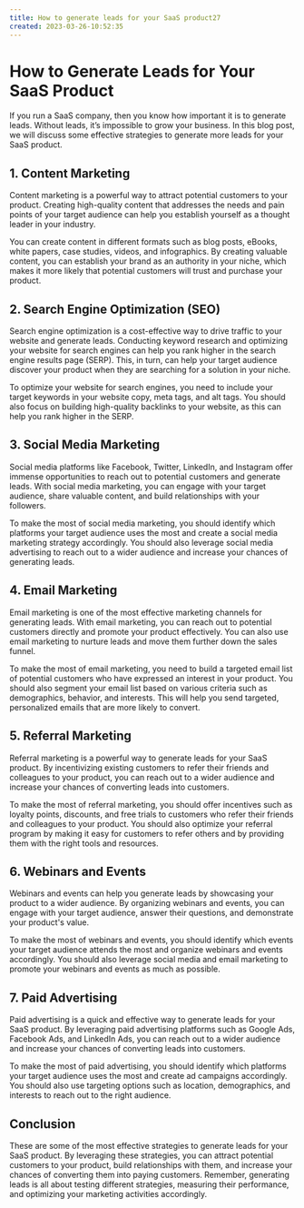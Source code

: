 ```yaml
---
title: How to generate leads for your SaaS product27
created: 2023-03-26-10:52:35
---
```


# How to Generate Leads for Your SaaS Product

If you run a SaaS company, then you know how important it is to generate leads. Without leads, it’s impossible to grow your business. In this blog post, we will discuss some effective strategies to generate more leads for your SaaS product.

## 1. Content Marketing

Content marketing is a powerful way to attract potential customers to your product. Creating high-quality content that addresses the needs and pain points of your target audience can help you establish yourself as a thought leader in your industry.

You can create content in different formats such as blog posts, eBooks, white papers, case studies, videos, and infographics. By creating valuable content, you can establish your brand as an authority in your niche, which makes it more likely that potential customers will trust and purchase your product.

## 2. Search Engine Optimization (SEO)

Search engine optimization is a cost-effective way to drive traffic to your website and generate leads. Conducting keyword research and optimizing your website for search engines can help you rank higher in the search engine results page (SERP). This, in turn, can help your target audience discover your product when they are searching for a solution in your niche.

To optimize your website for search engines, you need to include your target keywords in your website copy, meta tags, and alt tags. You should also focus on building high-quality backlinks to your website, as this can help you rank higher in the SERP.

## 3. Social Media Marketing

Social media platforms like Facebook, Twitter, LinkedIn, and Instagram offer immense opportunities to reach out to potential customers and generate leads. With social media marketing, you can engage with your target audience, share valuable content, and build relationships with your followers.

To make the most of social media marketing, you should identify which platforms your target audience uses the most and create a social media marketing strategy accordingly. You should also leverage social media advertising to reach out to a wider audience and increase your chances of generating leads.

## 4. Email Marketing

Email marketing is one of the most effective marketing channels for generating leads. With email marketing, you can reach out to potential customers directly and promote your product effectively. You can also use email marketing to nurture leads and move them further down the sales funnel.

To make the most of email marketing, you need to build a targeted email list of potential customers who have expressed an interest in your product. You should also segment your email list based on various criteria such as demographics, behavior, and interests. This will help you send targeted, personalized emails that are more likely to convert.

## 5. Referral Marketing

Referral marketing is a powerful way to generate leads for your SaaS product. By incentivizing existing customers to refer their friends and colleagues to your product, you can reach out to a wider audience and increase your chances of converting leads into customers.

To make the most of referral marketing, you should offer incentives such as loyalty points, discounts, and free trials to customers who refer their friends and colleagues to your product. You should also optimize your referral program by making it easy for customers to refer others and by providing them with the right tools and resources.

## 6. Webinars and Events

Webinars and events can help you generate leads by showcasing your product to a wider audience. By organizing webinars and events, you can engage with your target audience, answer their questions, and demonstrate your product's value.

To make the most of webinars and events, you should identify which events your target audience attends the most and organize webinars and events accordingly. You should also leverage social media and email marketing to promote your webinars and events as much as possible.

## 7. Paid Advertising

Paid advertising is a quick and effective way to generate leads for your SaaS product. By leveraging paid advertising platforms such as Google Ads, Facebook Ads, and LinkedIn Ads, you can reach out to a wider audience and increase your chances of converting leads into customers.

To make the most of paid advertising, you should identify which platforms your target audience uses the most and create ad campaigns accordingly. You should also use targeting options such as location, demographics, and interests to reach out to the right audience.

## Conclusion

These are some of the most effective strategies to generate leads for your SaaS product. By leveraging these strategies, you can attract potential customers to your product, build relationships with them, and increase your chances of converting them into paying customers. Remember, generating leads is all about testing different strategies, measuring their performance, and optimizing your marketing activities accordingly.
